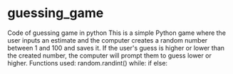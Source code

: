 # guessing_game
Code of guessing game in python
This is a simple Python game where the user inputs an estimate and the computer creates a random number between 1 and 100 and saves it. If the user's guess is higher or lower than the created number, the computer will prompt them to guess lower or higher.
Functions used:
random.randint()
while:
if else:

